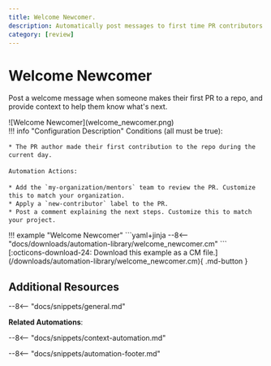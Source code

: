 ```yaml
---
title: Welcome Newcomer.
description: Automatically post messages to first time PR contributors to help them get started.
category: [review]
---
```

# Welcome Newcomer

Post a welcome message when someone makes their first PR to a repo, and provide context to help them know what's next.

<div class="automationImage" style="align:right" markdown="1">
![Welcome Newcomer](welcome_newcomer.png)
</div>
<div class="automationDescription" markdown="1">
!!! info "Configuration Description"
    Conditions (all must be true):

    * The PR author made their first contribution to the repo during the current day.

    Automation Actions:

    * Add the `my-organization/mentors` team to review the PR. Customize this to match your organization.
    * Apply a `new-contributor` label to the PR.
    * Post a comment explaining the next steps. Customize this to match your project.
</div>
<div class="automationExample" markdown="1">
!!! example "Welcome Newcomer"
    ```yaml+jinja
    --8<-- "docs/downloads/automation-library/welcome_newcomer.cm"
    ```
    <div class="result" markdown>
      <span>
      [:octicons-download-24: Download this example as a CM file.](/downloads/automation-library/welcome_newcomer.cm){ .md-button }
      </span>
    </div>
</div>

## Additional Resources

--8<-- "docs/snippets/general.md"

**Related Automations**:

--8<-- "docs/snippets/context-automation.md"

--8<-- "docs/snippets/automation-footer.md"
